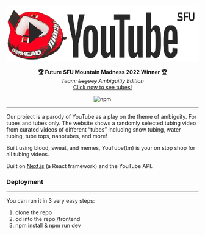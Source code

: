 <p align="center">
  <img src="./frontend/public/youtube.png" alt="Legacy Edition" height="150" />
</p>
<p align="center">
  <strong>🏆 Future SFU Mountain Madness 2022 Winner 🏆</strong></br>
  <em>Team:  <s>Legacy</s> Ambiguitiy Edition</em></br>
  <a href="https://youtube-livid.vercel.app/" target="_blank">Click now to see tubes!</a>
</p>
<p align="center">
<img alt="npm" src="https://img.shields.io/npm/v/npm" />
</p>

---

Our project is a parody of YouTube as a play on the theme of ambiguity. For tubes and tubes only. The website shows a randomly selected tubing video from curated videos of different “tubes” including snow tubing, water tubing, tube tops, nanotubes, and more!

Built using blood, sweat, and memes, YouTube(tm) is your on stop shop for all tubing videos.

Built on [Next.js](https://nextjs.org/) (a React framework) and the YouTube API.

### Deployment

---

You can run it in 3 very easy steps:

1.  clone the repo
2.  cd into the repo /frontend
3.  npm install & npm run dev
